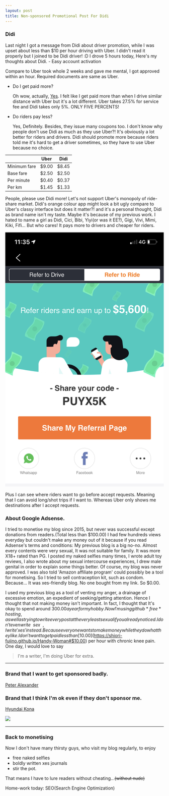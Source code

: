 ```yaml
---
layout: post
title: Non-sponsored Promotional Post For Didi
---
```


<h3>Didi</h3>
Last night I got a message from Didi about driver promotion, while I was upset about less than $10 per hour driving with Uber. I didn't read it properly but I joined to be Didi driver! :D I drove 5 hours today, Here's my thoughts about Didi.
- Easy account activation

  Compare to Uber took whole 2 weeks and gave me mental, I got approved within an hour. Required documents are same as Uber.

- Do I get paid more?

  Oh wow, actually, [Yes](https://australia.didiglobal.com/driver/didi-advance/). I felt like I get paid more than when I drive similar distance with Uber but it's a lot different. Uber takes 27.5% for service fee and Didi takes only 5%. ONLY FIVE PERCENTS!

- Do riders pay less?

  Yes, Definitely. Besides, they issue many coupons too. I don't know why people don't use Didi as much as they use Uber?! It's obviously a lot better for riders and drivers. Didi should promote more because riders told me it's hard to get a driver sometimes, so they have to use Uber because no choice.

|              | Uber  | Didi  |
|--------------|-------|-------|
| Minimum fare | $9.00 | $8.45 |
| Base fare    | $2.50 | $2.50 |
| Per minute   | $0.40 | $0.37 |
| Per km       | $1.45 | $1.33 |


People, please use Didi more! Let's not support Uber's monopoly of ride-share market. Didi's orange colour app might look a bit ugly compare to Uber's classy interface but does it matter?! and it's a personal thought, Didi as brand name isn't my taste. Maybe it's because of my previous work. I hated to name a girl as Didi, Cici, Bibi, Yiyi(or was it EE?), Gigi, Vivi, Mimi, Kiki, Fifi... But who cares! It pays more to drivers and cheaper for riders.

  ![You can use my referral code, and get $15.00 off.](/images/didipromo.jpg)

  Plus I can see where riders want to go before accept requests. Meaning that I can avoid long/shot trips if I want to. Whereas Uber only shows me destinations after I accept requests.


<h3>About Google Adsense.</h3>
 I tried to monetise my blog since 2015, but never was successful except donations from readers.(Total less than $100.00) I had few hundreds views everyday but couldn't make any money out of it because if you read Adsense's terms and conditions: My previous blog is a big no-no. Almost every contents were very sexual, It was not suitable for family. It was more X18+ rated than PG. I posted my naked selfies many times, I wrote adult toy reviews, I also wrote about my sexual intercourse experiences, I drew male genital in order to explain some things better. Of course, my blog was never approved. I was also told 'Amazon affiliate program' could possibly be a tool for monetising. So I tried to sell contraception kit, such as condom. Because... It was xes-friendly blog. No one bought from my link. So $0.00.

 I used my previous blog as a tool of venting my anger, a drainage of excessive emotion, an expedient of seeking/getting attention. Hence I thought that not making money isn't important. In fact, I thought that It's okay to spend around $300.00 a year for my hobby. Now I'm using github *free* hosting, as well as trying to write every post at the very least sexual if you already noticed. I don't even write ~~sex~~, I write 'xes' instead. Because everyone wants to make money while they do what they like. I don't want to get paid less than [$10.00](https://shiori-fujino.github.io/Handy-Woman#$10.00) per hour with chronic knee pain. One day, I would love to say
 > I'm a writer, I'm doing Uber for extra.
 ---


 <h3>Brand that I want to get sponsored badly.</h3>

 [Peter Alexander](https://www.peteralexander.com.au/shop/en/peteralexander)
 <h3>Brand that I think I'm ok even if they don't sponsor me.</h3>

 [Hyundai Kona](https://www.hyundai.com/au/en/cars/suvs/kona?gclid=Cj0KCQjw8fr7BRDSARIsAK0Qqr74GcpJXZN7YRevl-twzCsz8lja_lDJX4tlPnR27JXmcdV9yy_R97caAnxPEALw_wcB&gclsrc=aw.ds)

![](https://65.media.tumblr.com/9b9ea86d59e3c7c11f280eccfec63426/tumblr_ntg1xrT9vU1udwanoo1_1280.jpg)

 ---

 <h3>Back to monetising</h3>
 Now I don't have many thirsty guys, who visit my blog regularly, to enjoy

 - free naked selfies
 - boldly written xes journals
 - stir the pot.


 That means I have to lure readers without cheating...~~(without nude)~~

 Home-work today: SEO(Search Engine Optimization)
